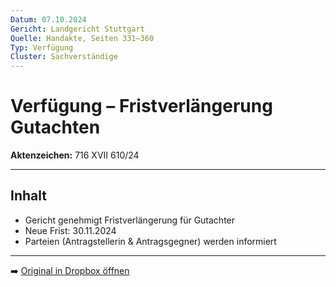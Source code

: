 ```yaml
---
Datum: 07.10.2024
Gericht: Landgericht Stuttgart
Quelle: Handakte, Seiten 331–360
Typ: Verfügung
Cluster: Sachverständige
---
```


# Verfügung – Fristverlängerung Gutachten

**Aktenzeichen:** 716 XVII 610/24  

---

## Inhalt
- Gericht genehmigt Fristverlängerung für Gutachter  
- Neue Frist: 30.11.2024  
- Parteien (Antragstellerin & Antragsgegner) werden informiert  

---

➡️ [Original in Dropbox öffnen](https://www.dropbox.com/scl/fi/obaal6mb9o7g0utrnatl8/20250801_Handakte-nur-gerichtlich.pdf?dl=0)
